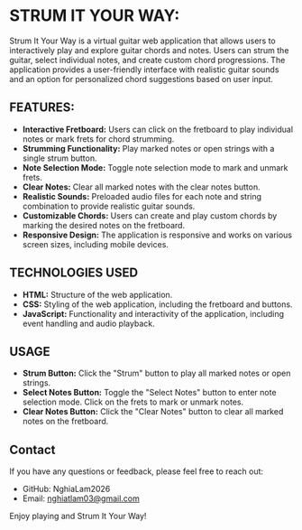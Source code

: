 # STRUM IT YOUR WAY:
Strum It Your Way is a virtual guitar web application that allows users to interactively play and explore guitar chords and notes. Users can strum the guitar, select individual notes, and create custom chord progressions. The application provides a user-friendly interface with realistic guitar sounds and an option for personalized chord suggestions based on user input.


## FEATURES:
- **Interactive Fretboard:** Users can click on the fretboard to play individual notes or mark frets for chord strumming.
- **Strumming Functionality:** Play marked notes or open strings with a single strum button.
- **Note Selection Mode:** Toggle note selection mode to mark and unmark frets.
- **Clear Notes:** Clear all marked notes with the clear notes button.
- **Realistic Sounds:** Preloaded audio files for each note and string combination to provide realistic guitar sounds.
- **Customizable Chords:** Users can create and play custom chords by marking the desired notes on the fretboard.
- **Responsive Design:** The application is responsive and works on various screen sizes, including mobile devices.


## TECHNOLOGIES USED
- **HTML:** Structure of the web application.
- **CSS:** Styling of the web application, including the fretboard and buttons.
- **JavaScript:** Functionality and interactivity of the application, including event handling and audio playback.


## USAGE
- **Strum Button:** Click the "Strum" button to play all marked notes or open strings.
- **Select Notes Button:** Toggle the "Select Notes" button to enter note selection mode. Click on the frets to mark or unmark notes.
- **Clear Notes Button:** Click the "Clear Notes" button to clear all marked notes on the fretboard.

## Contact
If you have any questions or feedback, please feel free to reach out:

- GitHub: NghiaLam2026
- Email: nghiatlam03@gmail.com

Enjoy playing and Strum It Your Way!
